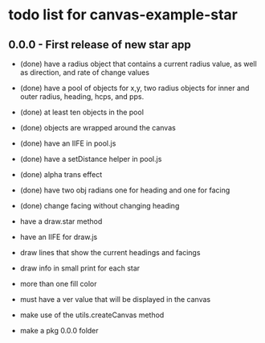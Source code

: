# todo list for canvas-example-star

## 0.0.0 - First release of new star app
* (done) have a radius object that contains a current radius value, as well as direction, and rate of change values
* (done) have a pool of objects for x,y, two radius objects for inner and outer radius, heading, hcps, and pps.
* (done) at least ten objects in the pool
* (done) objects are wrapped around the canvas
* (done) have an IIFE in pool.js
* (done) have a setDistance helper in pool.js
* (done) alpha trans effect
* (done) have two obj radians one for heading and one for facing
* (done) change facing without changing heading

* have a draw.star method
* have an IIFE for draw.js

* draw lines that show the current headings and facings
* draw info in small print for each star
* more than one fill color

* must have a ver value that will be displayed in the canvas
* make use of the utils.createCanvas method
* make a pkg 0.0.0 folder